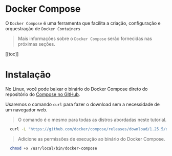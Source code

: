 # Docker Compose
O `Docker Compose` é uma ferramenta que facilita a criação, configuração e orquestração de `Docker Containers`

> Mais informações sobre o `Docker Compose` serão fornecidas nas próximas seções.

[[toc]]

# Instalação
No Linux, você pode baixar o binário do Docker Compose direto do repositório do [Compose no GitHub][compose-github].

Usaremos o comando `curl` para fazer o download sem a necessidade de um navegador web.

> O comando é o mesmo para todas as distros abordadas neste tutorial.

```sh
  curl -L "https://github.com/docker/compose/releases/download/1.25.5/docker-compose-$(uname -s)-$(uname -m)" -o /usr/local/bin/docker-compose
```

> Adicione as permissões de execução ao binário do Docker Compose.

```sh
  chmod +x /usr/local/bin/docker-compose
```

[compose-github]: https://github.com/docker/compose

